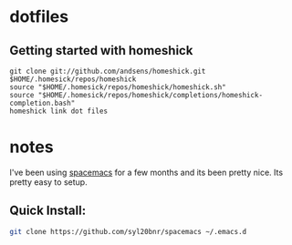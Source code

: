# dotfiles
## Getting started with homeshick

    git clone git://github.com/andsens/homeshick.git $HOME/.homesick/repos/homeshick
    source "$HOME/.homesick/repos/homeshick/homeshick.sh"
    source "$HOME/.homesick/repos/homeshick/completions/homeshick-completion.bash"
    homeshick link dot files

# notes

I've been using [spacemacs](https://github.com/syl20bnr/spacemacs/) for a few months and its been pretty nice. Its pretty easy to setup.

## Quick Install:

```bash
git clone https://github.com/syl20bnr/spacemacs ~/.emacs.d
```
